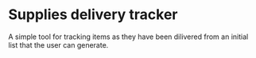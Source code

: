 # Supplies delivery tracker
A simple tool for tracking items as they have been dilivered from an initial list that the user can generate. 
